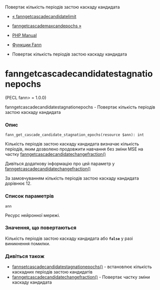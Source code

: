 Повертає кількість періодів застою каскаду кандидата

-   [« fanngetcascadecandidatelimit](function.fann-get-cascade-candidate-limit.html)
    
-   [fanngetcascademaxcandepochs »](function.fann-get-cascade-max-cand-epochs.html)
    
-   [PHP Manual](index.md)
    
-   [Функции Fann](ref.fann.md)
    
-   Повертає кількість періодів застою каскаду кандидата
    

# fanngetcascadecandidatestagnationepochs

(PECL fann> = 1.0.0)

fanngetcascadecandidatestagnationepochs - Повертає кількість періодів застою каскаду кандидата

### Опис

```methodsynopsis
fann_get_cascade_candidate_stagnation_epochs(resource $ann): int
```

Кількість періодів застою каскаду кандидата визначає кількість періодів, яким дозволено продовжити навчання без зміни MSE на частку [fanngetcascadecandidatechangefraction()](function.fann-get-cascade-candidate-change-fraction.html)

Дивіться додаткову інформацію про цей параметр у [fanngetcascadecandidatechangefraction()](function.fann-get-cascade-candidate-change-fraction.html)

За замовчуванням кількість періодів застою каскаду кандидата дорівнює 12.

### Список параметрів

`ann`

Ресурс нейронної мережі.

### Значення, що повертаються

Кількість періодів застою каскаду кандидата або **`false`** у разі виникнення помилки.

### Дивіться також

-   [fannsetcascadecandidatestagnationepochs()](function.fann-set-cascade-candidate-stagnation-epochs.html) - встановлює кількість каскадних періодів застою кандидатів
-   [fanngetcascadecandidatechangefraction()](function.fann-get-cascade-candidate-change-fraction.html) - Повертає частку зміни каскаду кандидата